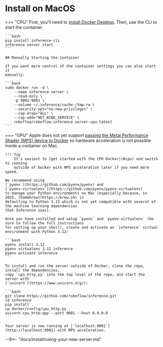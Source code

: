 # Install on MacOS

=== "CPU"
    First, you'll need to
    [install Docker Desktop](https://docs.docker.com/desktop/setup/install/mac-install/).
    Then, use the CLI to start the container.

    ```bash
    pip install inference-cli
    inference server start
    ```

    ## Manually Starting the Container

    If you want more control of the container settings you can also start it
    manually:

    ```bash
    sudo docker run -d \
        --name inference-server \
        --read-only \
        -p 9001:9001 \
        --volume ~/.inference/cache:/tmp:rw \
        --security-opt="no-new-privileges" \
        --cap-drop="ALL" \
        --cap-add="NET_BIND_SERVICE" \
        roboflow/roboflow-inference-server-cpu:latest
    ```

=== "GPU"
    Apple does not yet support
    [passing the Metal Performance Shader (MPS) device to Docker](https://github.com/pytorch/pytorch/issues/81224)
    so hardware acceleration is not possible inside a container on Mac.

    !!! Tip
        It's easiest to [get started with the CPU Docker](#cpu) and switch to running
        outside of Docker with MPS acceleration later if you need more speed.

    We recommend using
    [`pyenv`](https://github.com/pyenv/pyenv) and
    [`pyenv-virtualenv`](https://github.com/pyenv/pyenv-virtualenv)
    to manage your Python environments on Mac (especially because, in 2025, [homebrew](https://brew.sh) is
    defaulting to Python 3.13 which is not yet compatible with several of the machine learning dependencies
    that Inference uses).

    Once you have installed and setup `pyenv` and `pyenv-virtualenv` (be sure to follow the full instructions
    for setting up your shell), create and activate an `inference` virtual environment with Python 3.12:

    ```bash
    pyenv install 3.12
    pyenv virtualenv 3.12 inference
    pyenv activate inference
    ```

    To install and run the server outside of Docker, clone the repo, install the dependencies,
    copy `cpu_http.py` into the top level of the repo, and start the server with
    [`uvicorn`](https://www.uvicorn.org/):

    ```bash
    git clone https://github.com/roboflow/inference.git
    cd inference
    pip install .
    cp docker/config/cpu_http.py .
    uvicorn cpu_http:app --port 9001 --host 0.0.0.0
    ```

    Your server is now running at [`localhost:9001`](http://localhost:9001) with MPS acceleration.

--8<-- "docs/install/using-your-new-server.md"